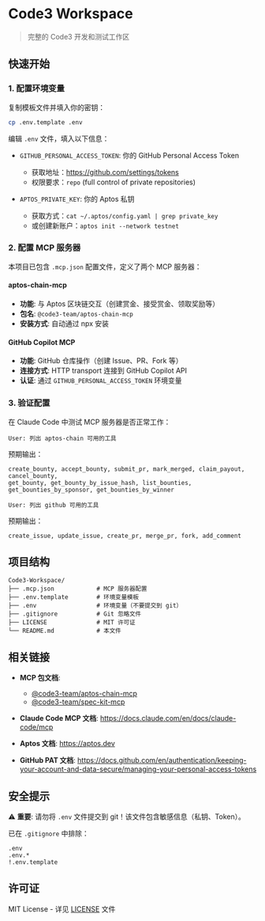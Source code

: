 # Code3 Workspace

> 完整的 Code3 开发和测试工作区

## 快速开始

### 1. 配置环境变量

复制模板文件并填入你的密钥：

```bash
cp .env.template .env
```

编辑 `.env` 文件，填入以下信息：

- `GITHUB_PERSONAL_ACCESS_TOKEN`: 你的 GitHub Personal Access Token
  - 获取地址：https://github.com/settings/tokens
  - 权限要求：`repo` (full control of private repositories)

- `APTOS_PRIVATE_KEY`: 你的 Aptos 私钥
  - 获取方式：`cat ~/.aptos/config.yaml | grep private_key`
  - 或创建新账户：`aptos init --network testnet`

### 2. 配置 MCP 服务器

本项目已包含 `.mcp.json` 配置文件，定义了两个 MCP 服务器：

#### aptos-chain-mcp
- **功能**: 与 Aptos 区块链交互（创建赏金、接受赏金、领取奖励等）
- **包名**: `@code3-team/aptos-chain-mcp`
- **安装方式**: 自动通过 npx 安装

#### GitHub Copilot MCP
- **功能**: GitHub 仓库操作（创建 Issue、PR、Fork 等）
- **连接方式**: HTTP transport 连接到 GitHub Copilot API
- **认证**: 通过 `GITHUB_PERSONAL_ACCESS_TOKEN` 环境变量

### 3. 验证配置

在 Claude Code 中测试 MCP 服务器是否正常工作：

```
User: 列出 aptos-chain 可用的工具
```

预期输出：
```
create_bounty, accept_bounty, submit_pr, mark_merged, claim_payout, cancel_bounty,
get_bounty, get_bounty_by_issue_hash, list_bounties, get_bounties_by_sponsor, get_bounties_by_winner
```

```
User: 列出 github 可用的工具
```

预期输出：
```
create_issue, update_issue, create_pr, merge_pr, fork, add_comment
```

## 项目结构

```
Code3-Workspace/
├── .mcp.json            # MCP 服务器配置
├── .env.template        # 环境变量模板
├── .env                 # 环境变量（不要提交到 git）
├── .gitignore           # Git 忽略文件
├── LICENSE              # MIT 许可证
└── README.md            # 本文件
```

## 相关链接

- **MCP 包文档**:
  - [@code3-team/aptos-chain-mcp](https://www.npmjs.com/package/@code3-team/aptos-chain-mcp)
  - [@code3-team/spec-kit-mcp](https://www.npmjs.com/package/@code3-team/spec-kit-mcp)

- **Claude Code MCP 文档**: https://docs.claude.com/en/docs/claude-code/mcp

- **Aptos 文档**: https://aptos.dev

- **GitHub PAT 文档**: https://docs.github.com/en/authentication/keeping-your-account-and-data-secure/managing-your-personal-access-tokens

## 安全提示

⚠️ **重要**: 请勿将 `.env` 文件提交到 git！该文件包含敏感信息（私钥、Token）。

已在 `.gitignore` 中排除：
```
.env
.env.*
!.env.template
```

## 许可证

MIT License - 详见 [LICENSE](LICENSE) 文件
